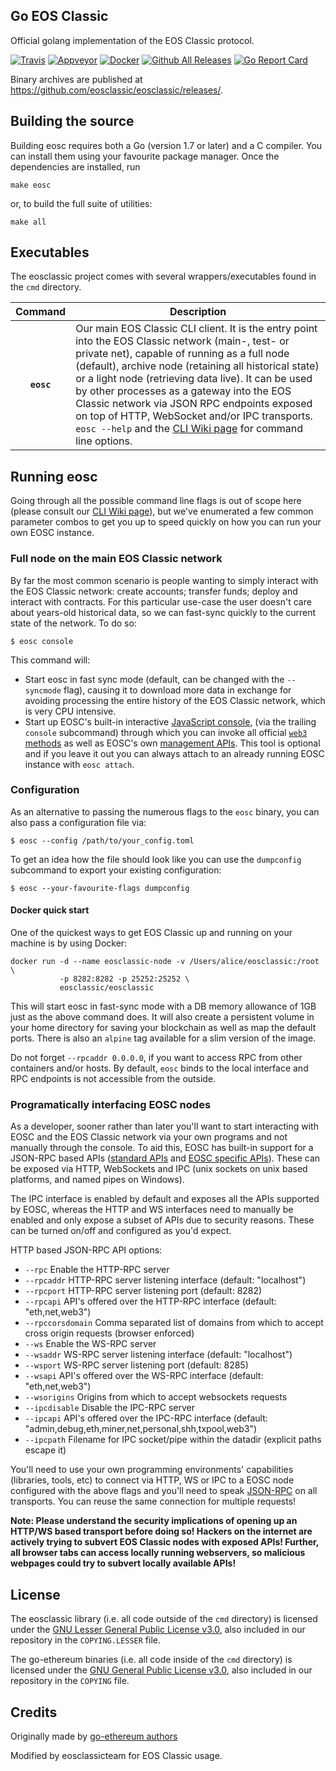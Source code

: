 ## Go EOS Classic

Official golang implementation of the EOS Classic protocol.

[![Travis](https://travis-ci.org/eosclassic/eosclassic.svg?branch=master)](https://travis-ci.org/eosclassic/eosclassic)
[![Appveyor](https://ci.appveyor.com/api/projects/status/kj14asyrfkgg8vmn/branch/master?svg=true)](https://ci.appveyor.com/project/eosclassicteam/go-eosclassic/branch/master)
[![Docker](https://img.shields.io/docker/build/eosclassic/eosclassic.svg)](https://hub.docker.com/r/eosclassic/eosclassic)
[![Github All Releases](https://img.shields.io/github/downloads/eosclassic/eosclassic/total.svg)](https://github.com/eosclassic/eosclassic/releases)
[![Go Report Card](https://goreportcard.com/badge/github.com/eosclassic/eosclassic)](https://goreportcard.com/report/github.com/eosclassic/eosclassic)

Binary archives are published at https://github.com/eosclassic/eosclassic/releases/.

## Building the source

Building eosc requires both a Go (version 1.7 or later) and a C compiler.
You can install them using your favourite package manager.
Once the dependencies are installed, run

    make eosc

or, to build the full suite of utilities:

    make all

## Executables

The eosclassic project comes with several wrappers/executables found in the `cmd` directory.

| Command    | Description |
|:----------:|-------------|
| **`eosc`** | Our main EOS Classic CLI client. It is the entry point into the EOS Classic network (main-, test- or private net), capable of running as a full node (default), archive node (retaining all historical state) or a light node (retrieving data live). It can be used by other processes as a gateway into the EOS Classic network via JSON RPC endpoints exposed on top of HTTP, WebSocket and/or IPC transports. `eosc --help` and the [CLI Wiki page](https://github.com/ethereum/go-ethereum/wiki/Command-Line-Options) for command line options. |

## Running eosc

Going through all the possible command line flags is out of scope here (please consult our
[CLI Wiki page](https://github.com/ethereum/go-ethereum/wiki/Command-Line-Options)), but we've
enumerated a few common parameter combos to get you up to speed quickly on how you can run your
own EOSC instance.

### Full node on the main EOS Classic network

By far the most common scenario is people wanting to simply interact with the EOS Classic network:
create accounts; transfer funds; deploy and interact with contracts. For this particular use-case
the user doesn't care about years-old historical data, so we can fast-sync quickly to the current
state of the network. To do so:

```
$ eosc console
```

This command will:

 * Start eosc in fast sync mode (default, can be changed with the `--syncmode` flag), causing it to
   download more data in exchange for avoiding processing the entire history of the EOS Classic network,
   which is very CPU intensive.
 * Start up EOSC's built-in interactive [JavaScript console](https://github.com/ethereum/go-ethereum/wiki/JavaScript-Console),
   (via the trailing `console` subcommand) through which you can invoke all official [`web3` methods](https://github.com/ethereum/wiki/wiki/JavaScript-API)
   as well as EOSC's own [management APIs](https://github.com/ethereum/go-ethereum/wiki/Management-APIs).
   This tool is optional and if you leave it out you can always attach to an already running EOSC instance
   with `eosc attach`.

### Configuration

As an alternative to passing the numerous flags to the `eosc` binary, you can also pass a configuration file via:

```
$ eosc --config /path/to/your_config.toml
```

To get an idea how the file should look like you can use the `dumpconfig` subcommand to export your existing configuration:

```
$ eosc --your-favourite-flags dumpconfig
```

#### Docker quick start

One of the quickest ways to get EOS Classic up and running on your machine is by using Docker:

```
docker run -d --name eosclassic-node -v /Users/alice/eosclassic:/root \
           -p 8282:8282 -p 25252:25252 \
           eosclassic/eosclassic
```

This will start eosc in fast-sync mode with a DB memory allowance of 1GB just as the above command does.  It will also create a persistent volume in your home directory for saving your blockchain as well as map the default ports. There is also an `alpine` tag available for a slim version of the image.

Do not forget `--rpcaddr 0.0.0.0`, if you want to access RPC from other containers and/or hosts. By default, `eosc` binds to the local interface and RPC endpoints is not accessible from the outside.

### Programatically interfacing EOSC nodes

As a developer, sooner rather than later you'll want to start interacting with EOSC and the EOS Classic
network via your own programs and not manually through the console. To aid this, EOSC has built-in
support for a JSON-RPC based APIs ([standard APIs](https://github.com/ethereum/wiki/wiki/JSON-RPC) and
[EOSC specific APIs](https://github.com/ethereum/go-ethereum/wiki/Management-APIs)). These can be
exposed via HTTP, WebSockets and IPC (unix sockets on unix based platforms, and named pipes on Windows).

The IPC interface is enabled by default and exposes all the APIs supported by EOSC, whereas the HTTP
and WS interfaces need to manually be enabled and only expose a subset of APIs due to security reasons.
These can be turned on/off and configured as you'd expect.

HTTP based JSON-RPC API options:

  * `--rpc` Enable the HTTP-RPC server
  * `--rpcaddr` HTTP-RPC server listening interface (default: "localhost")
  * `--rpcport` HTTP-RPC server listening port (default: 8282)
  * `--rpcapi` API's offered over the HTTP-RPC interface (default: "eth,net,web3")
  * `--rpccorsdomain` Comma separated list of domains from which to accept cross origin requests (browser enforced)
  * `--ws` Enable the WS-RPC server
  * `--wsaddr` WS-RPC server listening interface (default: "localhost")
  * `--wsport` WS-RPC server listening port (default: 8285)
  * `--wsapi` API's offered over the WS-RPC interface (default: "eth,net,web3")
  * `--wsorigins` Origins from which to accept websockets requests
  * `--ipcdisable` Disable the IPC-RPC server
  * `--ipcapi` API's offered over the IPC-RPC interface (default: "admin,debug,eth,miner,net,personal,shh,txpool,web3")
  * `--ipcpath` Filename for IPC socket/pipe within the datadir (explicit paths escape it)

You'll need to use your own programming environments' capabilities (libraries, tools, etc) to connect
via HTTP, WS or IPC to a EOSC node configured with the above flags and you'll need to speak [JSON-RPC](http://www.jsonrpc.org/specification)
on all transports. You can reuse the same connection for multiple requests!

**Note: Please understand the security implications of opening up an HTTP/WS based transport before
doing so! Hackers on the internet are actively trying to subvert EOS Classic nodes with exposed APIs!
Further, all browser tabs can access locally running webservers, so malicious webpages could try to
subvert locally available APIs!**

## License

The eosclassic library (i.e. all code outside of the `cmd` directory) is licensed under the
[GNU Lesser General Public License v3.0](https://www.gnu.org/licenses/lgpl-3.0.en.html), also
included in our repository in the `COPYING.LESSER` file.

The go-ethereum binaries (i.e. all code inside of the `cmd` directory) is licensed under the
[GNU General Public License v3.0](https://www.gnu.org/licenses/gpl-3.0.en.html), also included
in our repository in the `COPYING` file.

## Credits

Originally made by [go-ethereum authors](https://github.com/ethereum/go-ethereum)

Modified by eosclassicteam for EOS Classic usage.
